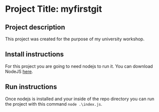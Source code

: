 # Project Title: myfirstgit

## Project description
This project was created for the purpose of my university workshop.

## Install instructions
For this project you are going to need nodejs to run it. You can download NodeJS [here](https://nodejs.org/en/).

## Run instructions
Once nodejs is installed and your inside of the repo directory you can run the project with this command `node .\index.js`.

